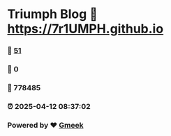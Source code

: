 # Triumph Blog :link: https://7r1UMPH.github.io 
### :page_facing_up: [51](https://7r1UMPH.github.io/tag.html) 
### :speech_balloon: 0 
### :hibiscus: 778485 
### :alarm_clock: 2025-04-12 08:37:02 
### Powered by :heart: [Gmeek](https://github.com/Meekdai/Gmeek)
